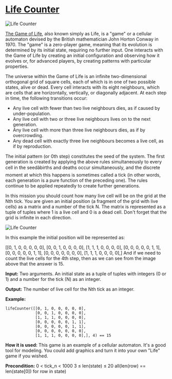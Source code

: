 # [Life Counter](https://js.checkio.org/mission/life-counter/)

![Life Counter](https://js-static.checkio.org/media/task/media/ffb30091a6844e11bd93758eabe33f20/title.png)

[The Game of Life](http://en.wikipedia.org/wiki/Conway's_Game_of_Life), also known simply as Life, is a "game" or a cellular automaton devised by the British mathematician John Horton Conway in 1970. The "game" is a zero-player game, meaning that its evolution is determined by its initial state, requiring no further input. One interacts with the Game of Life by creating an initial configuration and observing how it evolves or, for advanced players, by creating patterns with particular properties.

The universe within the Game of Life is an infinite two-dimensional orthogonal grid of square cells, each of which is in one of two possible states, alive or dead. Every cell interacts with its eight neighbours, which are cells that are horizontally, vertically, or diagonally adjacent. At each step in time, the following transitions occur:
- Any live cell with fewer than two live neighbours dies, as if caused by under-population.
- Any live cell with two or three live neighbours lives on to the next generation.
- Any live cell with more than three live neighbours dies, as if by overcrowding.
- Any dead cell with exactly three live neighbours becomes a live cell, as if by reproduction.

The initial pattern (or 0th step) constitutes the seed of the system. The first generation is created by applying the above rules simultaneously to every cell in the seedâbirths and deaths occur simultaneously, and the discrete moment at which this happens is sometimes called a tick (in other words, each generation is a pure function of the preceding one). The rules continue to be applied repeatedly to create further generations.

In this mission you should count how many live cell will be on the grid at the Nth tick. You are given an initial position (a fragment of the grid with live cells) as a matrix and a number of the tick N. The matrix is represented as a tuple of tuples where 1 is a live cell and 0 is a dead cell. Don't forget that the grid is infinite in each direction.

![Life Counter](https://js-static.checkio.org/media/task/media/ffb30091a6844e11bd93758eabe33f20/life.svg)

In this example the initial position will be represented as:

[[0, 1, 0, 0, 0, 0, 0],
 [0, 0, 1, 0, 0, 0, 0],
 [1, 1, 1, 0, 0, 0, 0],
 [0, 0, 0, 0, 0, 1, 1],
 [0, 0, 0, 0, 0, 1, 1],
 [0, 0, 0, 0, 0, 0, 0],
 [1, 1, 1, 0, 0, 0, 0],]
And if we need to count the live cells for the 4th step, then as we can see from the image above that the answer is 15.

**Input:**  Two arguments. An initial state as a tuple of tuples with integers (0 or 1) and a number for the tick (N) as an integer.

**Output:** The number of live cell for the Nth tick as an integer.



**Example:**

```
lifeCounter([[0, 1, 0, 0, 0, 0, 0],
             [0, 0, 1, 0, 0, 0, 0],
             [1, 1, 1, 0, 0, 0, 0],
             [0, 0, 0, 0, 0, 1, 1],
             [0, 0, 0, 0, 0, 1, 1],
             [0, 0, 0, 0, 0, 0, 0],
             [1, 1, 1, 0, 0, 0, 0],], 4) == 15
```

**How it is used:**  This game is an example of a cellular automaton. It's a good tool for modeling. You could add graphics and turn it into your own "Life" game if you wished.

**Precondition:** 0 < tick_n < 1000
3 ≤ len(state) ≤ 20
all(len(row) == len(state[0]) for row in state)
